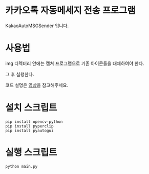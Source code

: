 # 카카오톡 자동메세지 전송 프로그램

KakaoAutoMSGSender 입니다.

# 사용법

img 디렉터리 안에는 캡쳐 프로그램으로 기존 아이콘들을 대체하여야 한다.

그 후 실행한다.

코드 설명은 [영상](https://www.youtube.com/watch?v=oNjRH1Cz9k4)을 참고해주세요.

# 설치 스크립트
```
pip install opencv-python
pip install pyperclip
pip install pyautogui
```

# 실행 스크립트
```
python main.py
```

